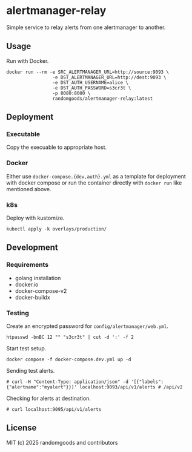 # alertmanager-relay

Simple service to relay alerts from one alertmanager to another.

## Usage

Run with Docker.

```
docker run --rm -e SRC_ALERTMANAGER_URL=http://source:9093 \
                 -e DST_ALERTMANAGER_URL=http://dest:9093 \
                 -e DST_AUTH_USERNAME=alice \
                 -e DST_AUTH_PASSWORD=s3cr3t \
                 -p 8080:8080 \
                 randomgoods/alertmanager-relay:latest
```

## Deployment

### Executable

Copy the execuable to appropriate host.

### Docker

Either use `docker-compose.{dev,auth}.yml` as a template for deployment with docker compose
or run the container directly with `docker run` like mentioned above.

### k8s

Deploy with kustomize.

```
kubectl apply -k overlays/production/
```

## Development

### Requirements

- golang installation
- docker.io
- docker-compose-v2
- docker-buildx

### Testing

Create an encrypted password for `config/alertmanager/web.yml`.

```
htpasswd -bnBC 12 "" "s3cr3t" | cut -d ':' -f 2
```

Start test setup.

```
docker compose -f docker-compose.dev.yml up -d
```

Sending test alerts.

```
# curl -H "Content-Type: application/json" -d '[{"labels":{"alertname":"myalert"}}]' localhost:9093/api/v1/alerts # /api/v2
```

Checking for alerts at destination.

```
# curl localhost:9095/api/v1/alerts
```

## License

MIT (c) 2025 randomgoods and contributors
